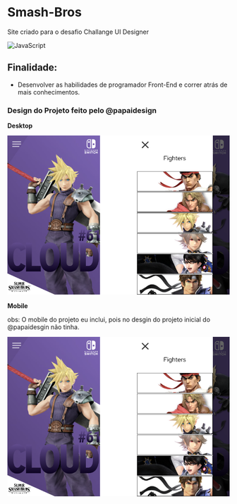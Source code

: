 # Smash-Bros
Site criado para o desafio Challange UI Designer

![JavaScript](https://img.shields.io/badge/-JavaScript-yellow)


## Finalidade:

- Desenvolver as habilidades de programador Front-End e correr atrás de mais conhecimentos.

### Design do Projeto feito pelo @papaidesign

**Desktop**

![homepage](https://github.com/PauloLuccas/Smash-Bros/blob/master/images/modelo/CLOUD.png)

**Mobile**

obs: O mobile do projeto eu inclui, pois no desgin do projeto inicial do @papaidesgin não tinha.

![homepage](https://github.com/PauloLuccas/Smash-Bros/blob/master/images/modelo/cloud.png)
